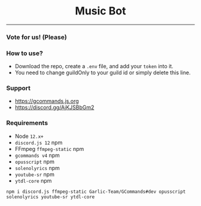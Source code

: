 <div align="center">
    <h1>Music Bot</h1>
</div>

----

### Vote for us! (Please)


### **How to use?**
- Download the repo, create a `.env` file, and add your `token` into it.
- You need to change guildOnly to your guild id or simply delete this line.

### Support
 - https://gcommands.js.org
 - https://discord.gg/AjKJSBbGm2

### Requirements
 - Node `12.x+`
 - `discord.js 12` npm
 - FFmpeg `ffmpeg-static` npm
 - `gcommands v4` npm
 - `opusscript` npm
 - `solenolyrics` npm
 - `youtube-sr` npm
 - `ytdl-core` npm


 `npm i discord.js ffmpeg-static Garlic-Team/GCommands#dev opusscript solenolyrics youtube-sr ytdl-core`
